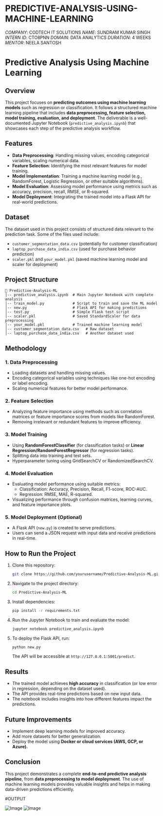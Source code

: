 # PREDICTIVE-ANALYSIS-USING-MACHINE-LEARNING
*COMPANY*: CODTECH IT SOLUTIONS
*NAME*: SUNDRAM KUMAR SINGH
*INTERN ID*: CTO8PNN
*DOMAIN*: DATA ANALYTICS
*DURATION*: 4 WEEKS 
*MENTOR*: NEELA SANTOSH

# Predictive Analysis Using Machine Learning

## Overview
This project focuses on **predicting outcomes using machine learning models** such as regression or classification. It follows a structured machine learning pipeline that includes **data preprocessing, feature selection, model training, evaluation, and deployment**. The deliverable is a well-documented Jupyter Notebook (`predictive_analysis.ipynb`) that showcases each step of the predictive analysis workflow.

## Features
- **Data Preprocessing**: Handling missing values, encoding categorical variables, scaling numerical data.
- **Feature Selection**: Identifying the most relevant features for model training.
- **Model Implementation**: Training a machine learning model (e.g., RandomForest, Logistic Regression, or other suitable algorithms).
- **Model Evaluation**: Assessing model performance using metrics such as accuracy, precision, recall, RMSE, or R-squared.
- **Model Deployment**: Integrating the trained model into a Flask API for real-world predictions.

## Dataset
The dataset used in this project consists of structured data relevant to the prediction task. Some of the files used include:
- `customer_segmentation_data.csv` (potentially for customer classification)
- `laptop_purchase_data_india.csv` (used for purchase behavior prediction)
- `scaler.pkl` and `your_model.pkl` (saved machine learning model and scaler for deployment)

## Project Structure
```
📂 Predictive-Analysis-ML
│-- predictive_analysis.ipynb  # Main Jupyter Notebook with complete analysis
│-- train_model.py             # Script to train and save the ML model
│-- new.py                     # Flask API for making predictions
│-- test.py                    # Simple Flask test script
│-- scaler.pkl                 # Saved StandardScaler for data preprocessing
│-- your_model.pkl             # Trained machine learning model
│-- customer_segmentation_data.csv   # Raw dataset
│-- laptop_purchase_data_india.csv   # Another dataset used
```

## Methodology
### 1. **Data Preprocessing**
- Loading datasets and handling missing values.
- Encoding categorical variables using techniques like one-hot encoding or label encoding.
- Scaling numerical features for better model performance.

### 2. **Feature Selection**
- Analyzing feature importance using methods such as correlation matrices or feature importance scores from models like RandomForest.
- Removing irrelevant or redundant features to improve efficiency.

### 3. **Model Training**
- Using **RandomForestClassifier** (for classification tasks) or **Linear Regression/RandomForestRegressor** (for regression tasks).
- Splitting data into training and test sets.
- Hyperparameter tuning using GridSearchCV or RandomizedSearchCV.

### 4. **Model Evaluation**
- Evaluating model performance using suitable metrics:
  - Classification: Accuracy, Precision, Recall, F1-score, ROC-AUC.
  - Regression: RMSE, MAE, R-squared.
- Visualizing performance through confusion matrices, learning curves, and feature importance plots.

### 5. **Model Deployment (Optional)**
- A Flask API (`new.py`) is created to serve predictions.
- Users can send a JSON request with input data and receive predictions in real-time.

## How to Run the Project
1. Clone this repository:
   ```bash
   git clone https://github.com/yourusername/Predictive-Analysis-ML.git
   ```
2. Navigate to the project directory:
   ```bash
   cd Predictive-Analysis-ML
   ```
3. Install dependencies:
   ```bash
   pip install -r requirements.txt
   ```
4. Run the Jupyter Notebook to train and evaluate the model:
   ```bash
   jupyter notebook predictive_analysis.ipynb
   ```
5. To deploy the Flask API, run:
   ```bash
   python new.py
   ```
   The API will be accessible at `http://127.0.0.1:5001/predict`.

## Results
- The trained model achieves **high accuracy** in classification (or low error in regression, depending on the dataset used).
- The API provides real-time predictions based on new input data.
- The notebook includes insights into how different features impact the predictions.

## Future Improvements
- Implement deep learning models for improved accuracy.
- Add more datasets for better generalization.
- Deploy the model using **Docker or cloud services (AWS, GCP, or Azure).**

## Conclusion
This project demonstrates a complete **end-to-end predictive analysis pipeline**, from **data preprocessing to model deployment**. The use of machine learning models provides valuable insights and helps in making data-driven predictions efficiently.

#OUTPUT

![Image](https://github.com/user-attachments/assets/0fa1b139-ef87-454a-a262-5f47360204a4)
![Image](https://github.com/user-attachments/assets/e665650a-5c07-475f-9d1c-0f6a3939c824)

